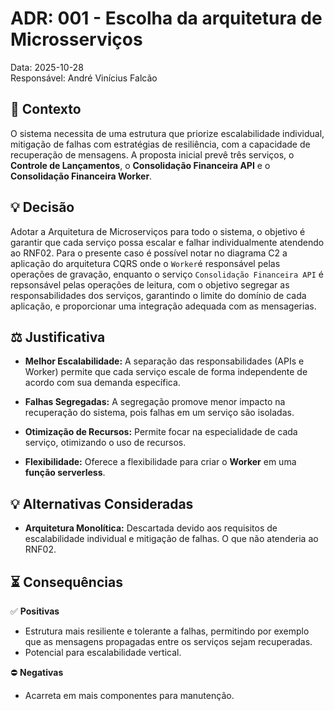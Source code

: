  # ADR: 001  - Escolha da arquitetura de Microsserviços
Data: 2025-10-28  
Responsável: André Vinícius Falcão
  
## :open_book: Contexto  
O sistema necessita de uma estrutura que priorize escalabilidade individual, mitigação de falhas com estratégias de resiliência, com a capacidade de recuperação de mensagens. A proposta inicial prevê três serviços, o **Controle de Lançamentos**, o **Consolidação Financeira API** e o **Consolidação Financeira Worker**.

## :bulb: Decisão
Adotar a Arquitetura de Microserviços para todo o sistema, o objetivo é garantir que cada serviço possa escalar e falhar individualmente atendendo ao RNF02. Para o presente caso é possível notar  no diagrama C2 a aplicação do arquitetura CQRS onde o `Worker`é responsável pelas operações de gravação, enquanto o serviço `Consolidação Financeira API` é repsonsável pelas operações de leitura, com o objetivo segregar as responsabilidades dos serviços, garantindo o limite do domínio de cada aplicação, e proporcionar uma integração adequada com as mensagerias.

  
## :balance_scale: Justificativa  
- **Melhor Escalabilidade:** A separação das responsabilidades (APIs e Worker) permite que cada serviço escale de forma independente de acordo com sua demanda específica.

- **Falhas Segregadas:** A segregação promove menor impacto na recuperação do sistema, pois falhas em um serviço são isoladas.

- **Otimização de Recursos:** Permite focar na especialidade de cada serviço, otimizando o uso de recursos.

- **Flexibilidade:** Oferece a flexibilidade para criar o **Worker** em uma **função serverless**.


## :bulb: Alternativas Consideradas  
- **Arquitetura Monolítica:** Descartada devido aos requisitos de escalabilidade individual e mitigação de falhas. O que não atenderia ao RNF02.

## :hourglass_flowing_sand: **Consequências**  

:white_check_mark: **Positivas**

- Estrutura mais resiliente e tolerante a falhas, permitindo por exemplo que as mensagens propagadas entre os serviços sejam recuperadas.
- Potencial para escalabilidade vertical.

:no_entry: **Negativas**

- Acarreta em mais componentes para manutenção.
